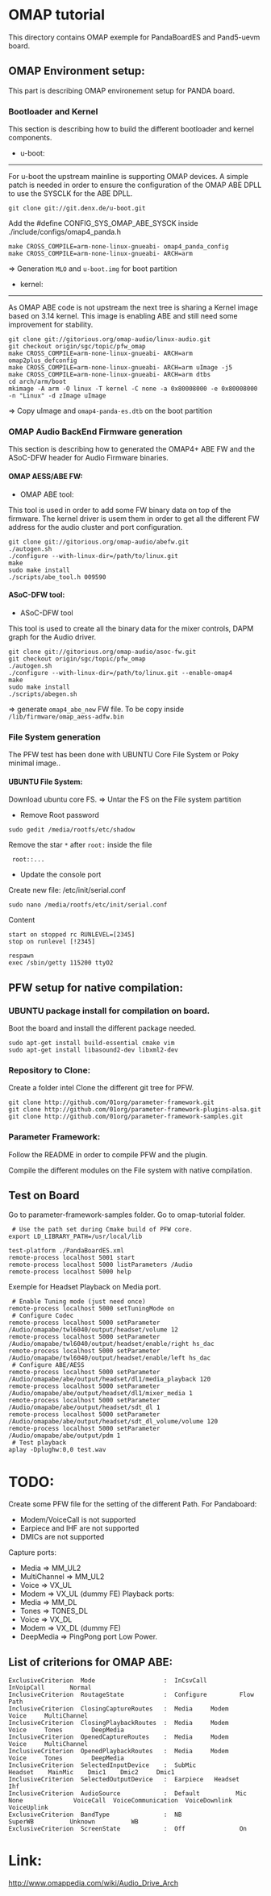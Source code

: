 # OMAP tutorial

This directory contains OMAP exemple for PandaBoardES and Pand5-uevm board.

## OMAP Environment setup:

This part is describing OMAP environement setup for PANDA board.

### Bootloader and Kernel
This section is describing how to build the different bootloader and kernel components.

- u-boot:
--------
For u-boot the upstream mainline is supporting OMAP devices. A simple patch is needed in order to ensure the configuration of the OMAP ABE DPLL to use the SYSCLK for the ABE DPLL.

```
git clone git://git.denx.de/u-boot.git
```

Add the #define CONFIG_SYS_OMAP_ABE_SYSCK inside ./include/configs/omap4_panda.h
```
make CROSS_COMPILE=arm-none-linux-gnueabi- omap4_panda_config
make CROSS_COMPILE=arm-none-linux-gnueabi- ARCH=arm
```
=> Generation `MLO` and `u-boot.img` for boot partition

- kernel:
--------
As OMAP ABE code is not upstream the next tree is sharing a Kernel image based on 3.14 kernel. This image is enabling ABE and still need some improvement for stability.

```
git clone git://gitorious.org/omap-audio/linux-audio.git
git checkout origin/sgc/topic/pfw_omap
make CROSS_COMPILE=arm-none-linux-gnueabi- ARCH=arm omap2plus_defconfig
make CROSS_COMPILE=arm-none-linux-gnueabi- ARCH=arm uImage -j5
make CROSS_COMPILE=arm-none-linux-gnueabi- ARCH=arm dtbs
cd arch/arm/boot
mkimage -A arm -O linux -T kernel -C none -a 0x80008000 -e 0x80008000 -n "Linux" -d zImage uImage
```
=> Copy uImage and `omap4-panda-es.dtb` on the boot partition


### OMAP Audio BackEnd Firmware generation
This section is describing how to generated the OMAP4+  ABE FW and the ASoC-DFW header for Audio Firmware binaries.

#### OMAP AESS/ABE FW:

* OMAP ABE tool:

This tool is used in order to add some FW binary data on top of the firmware. The kernel driver is usem them in order to get all the different FW address for the audio cluster and port configuration.

```
git clone git://gitorious.org/omap-audio/abefw.git
./autogen.sh
./configure --with-linux-dir=/path/to/linux.git
make
sudo make install
./scripts/abe_tool.h 009590
```

#### ASoC-DFW tool:
* ASoC-DFW tool

This tool is used to create all the binary data for the mixer controls, DAPM graph for the Audio driver.

```
git clone git://gitorious.org/omap-audio/asoc-fw.git
git checkout origin/sgc/topic/pfw_omap
./autogen.sh
./configure --with-linux-dir=/path/to/linux.git --enable-omap4
make
sudo make install
./scripts/abegen.sh
```
=> generate `omap4_abe_new` FW file. To be copy inside `/lib/firmware/omap_aess-adfw.bin`

### File System generation

The PFW test has been done with UBUNTU Core File System or Poky minimal image..

#### UBUNTU File System:
Download ubuntu core FS.
=> Untar the FS on the File system partition

* Remove Root password
```
sudo gedit /media/rootfs/etc/shadow
```
Remove the star `*` after `root:` inside the file
```
 root::...
```

* Update the console port

Create new file: /etc/init/serial.conf
```
sudo nano /media/rootfs/etc/init/serial.conf
```
Content
```
start on stopped rc RUNLEVEL=[2345]
stop on runlevel [!2345]

respawn
exec /sbin/getty 115200 ttyO2
```

## PFW setup for native compilation:

### UBUNTU package install for compilation on board.

Boot the board and install the different package needed.
```
sudo apt-get install build-essential cmake vim
sudo apt-get install libasound2-dev libxml2-dev
```

### Repository to Clone:
Create a folder intel
Clone the different git tree for PFW.
```
git clone http://github.com/01org/parameter-framework.git
git clone http://github.com/01org/parameter-framework-plugins-alsa.git
git clone http://github.com/01org/parameter-framework-samples.git
```

### Parameter Framework:
Follow the README in order to compile PFW and the plugin.

Compile the different modules on the File system with native compilation.


## Test on Board
Go to parameter-framework-samples folder.
Go to omap-tutorial folder.
```
 # Use the path set during Cmake build of PFW core.
export LD_LIBRARY_PATH=/usr/local/lib

test-platform ./PandaBoardES.xml
remote-process localhost 5001 start
remote-process localhost 5000 listParameters /Audio
remote-process localhost 5000 help
```
Exemple for Headset Playback on Media port.
```
 # Enable Tuning mode (just need once)
remote-process localhost 5000 setTuningMode on
 # Configure Codec
remote-process localhost 5000 setParameter /Audio/omapabe/twl6040/output/headset/volume 12
remote-process localhost 5000 setParameter /Audio/omapabe/twl6040/output/headset/enable/right hs_dac
remote-process localhost 5000 setParameter /Audio/omapabe/twl6040/output/headset/enable/left hs_dac
 # Configure ABE/AESS
remote-process localhost 5000 setParameter /Audio/omapabe/abe/output/headset/dl1/media_playback 120
remote-process localhost 5000 setParameter /Audio/omapabe/abe/output/headset/dl1/mixer_media 1
remote-process localhost 5000 setParameter /Audio/omapabe/abe/output/headset/sdt_dl 1
remote-process localhost 5000 setParameter /Audio/omapabe/abe/output/headset/sdt_dl_volume/volume 120
remote-process localhost 5000 setParameter /Audio/omapabe/abe/output/pdm 1
 # Test playback
aplay -Dplughw:0,0 test.wav
```

# TODO:

Create some PFW file for the setting of the different Path.
For Pandaboard:
 - Modem/VoiceCall is not supported
 - Earpiece and IHF are not supported
 - DMICs are not supported

Capture ports:
 - Media => MM_UL2
 - MultiChannel => MM_UL2
 - Voice => VX_UL
 - Modem => VX_UL (dummy FE)
Playback ports:
 - Media => MM_DL
 - Tones => TONES_DL
 - Voice => VX_DL
 - Modem => VX_DL (dummy FE)
 - DeepMedia => PingPong port Low Power.


List of criterions for OMAP ABE:
-------------------------------
```
ExclusiveCriterion  Mode                   :  InCsvCall         InVoipCall       Normal
InclusiveCriterion  RoutageState           :  Configure         Flow             Path
InclusiveCriterion  ClosingCaptureRoutes   :  Media     Modem     Voice     MultiChannel
InclusiveCriterion  ClosingPlaybackRoutes  :  Media     Modem     Voice     Tones        DeepMedia
InclusiveCriterion  OpenedCaptureRoutes    :  Media     Modem     Voice     MultiChannel
InclusiveCriterion  OpenedPlaybackRoutes   :  Media     Modem     Voice     Tones        DeepMedia
InclusiveCriterion  SelectedInputDevice    :  SubMic             Headset    MainMic    Dmic1    Dmic2     Dmic1
InclusiveCriterion  SelectedOutputDevice   :  Earpiece   Headset        Ihf
InclusiveCriterion  AudioSource            :  Default          Mic              None              VoiceCall  VoiceCommunication  VoiceDownlink  VoiceUplink
ExclusiveCriterion  BandType               :  NB                SuperWB          Unknown          WB
ExclusiveCriterion  ScreenState            :  Off               On
```

Link:
====
http://www.omappedia.com/wiki/Audio_Drive_Arch

